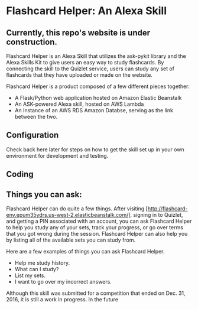 # Flashcard Helper: An Alexa Skill

## Currently, this repo's website is under construction.

Flashcard Helper is an Alexa Skill that utilizes the ask-pykit library and the Alexa Skills Kit to give users an easy way to study flashcards. By connecting the skill to the Quizlet service, users can study any set of flashcards that they have uploaded or made on the website.

Flashcard Helper is a product composed of a few different pieces together:

* A Flask/Python web application hosted on Amazon Elastic Beanstalk
* An ASK-powered Alexa skill, hosted on AWS Lambda
* An Instance of an AWS RDS Amazon Databse, serving as the link between the two.

## Configuration 

Check back here later for steps on how to get the skill set up in your own environment for development and testing.

## Coding


## Things you can ask:

Flashcard Helper can do quite a few things. After visiting [http://flashcard-env.epum35ydrs.us-west-2.elasticbeanstalk.com/], signing in to Quizlet, and getting a PIN associated with an account, you can ask Flashcard Helper to help you study any of your sets, track your progress, or go over terms that you got wrong during the session. Flashcard Helper can also help you by listing all of the available sets you can study from.

Here are a few examples of things you can ask Flashcard Helper.

* Help me study history.
* What can I study?
* List my sets.
* I want to go over my incorrect answers.


Although this skill was submitted for a competition that ended on Dec. 31, 2016, it is still a work in progress. In the future
